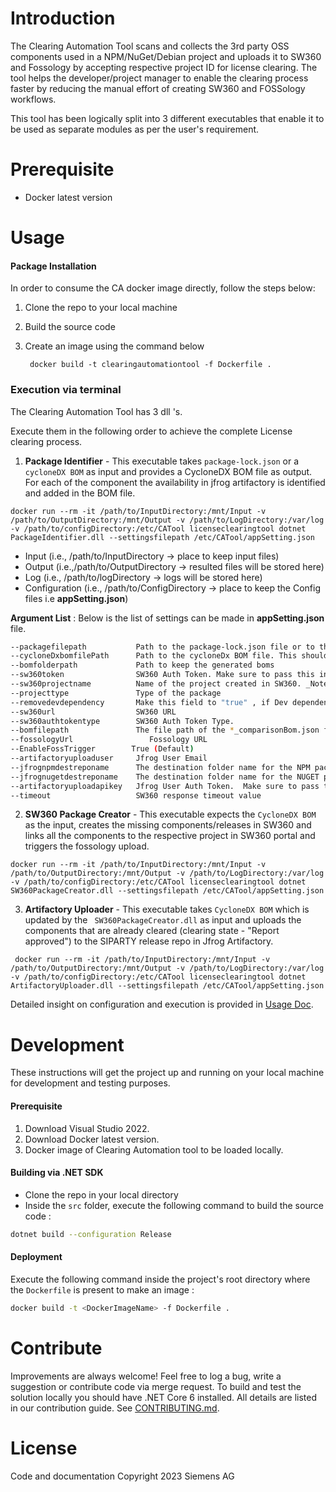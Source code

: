 # Introduction 

The Clearing Automation Tool scans and collects the 3rd party OSS components used in a NPM/NuGet/Debian project and uploads it to SW360 and Fossology by accepting respective project ID for license clearing. 
The tool helps the developer/project manager to enable the clearing process faster by reducing the 
manual effort of creating SW360 and FOSSology workflows.

This tool has been  logically split into 3 different executables that enable it to be used as separate modules as per the user's requirement.

# Prerequisite
 
 -  Docker latest version
  

 # Usage
 
#### Package Installation 

 In order to consume the CA docker image directly, follow the steps below:

 1. Clone the repo to your local machine 
 2. Build the source code
 3. Create an image using the command below

    ` docker build -t clearingautomationtool -f Dockerfile .` 

 ### Execution via terminal

The Clearing Automation Tool has 3 dll 's.

Execute them in the following order to achieve the complete License clearing process.

 
 1. **Package Identifier** - This executable takes `package-lock.json` or a `cycloneDX BOM` as input and provides a CycloneDX BOM file as output. For each of the component the availability in jfrog artifactory is identified and added in the BOM file.
 
```text
docker run --rm -it /path/to/InputDirectory:/mnt/Input -v /path/to/OutputDirectory:/mnt/Output -v /path/to/LogDirectory:/var/log -v /path/to/configDirectory:/etc/CATool licenseclearingtool dotnet PackageIdentifier.dll --settingsfilepath /etc/CATool/appSetting.json
 ```
 * Input (i.e., /path/to/InputDirectory -> place to keep input files)
 * Output (i.e.,/path/to/OutputDirectory -> resulted files will be stored here) 
 * Log (i.e., /path/to/logDirectory -> logs will be stored here) 
 * Configuration (i.e., /path/to/ConfigDirectory -> place to keep the Config files i.e **appSetting.json**) 

**Argument List** : Below is the list of settings can be made in **appSetting.json** file.
 ```bash
 --packagefilepath           Path to the package-lock.json file or to the directory where the project is present in case we have multiple package-lock.json files.
 --cycloneDxbomfilePath      Path to the cycloneDx BOM file. This should not be used along with the package file path.Please note to give only one type of input at a time.
 --bomfolderpath             Path to keep the generated boms
 --sw360token                SW360 Auth Token. Make sure to pass this in a secure way so that critical credentials are not exposed.
 --sw360projectname          Name of the project created in SW360. _Note: Project name is case sensitive and should be same as it is in SW360, else execution will be aborted
 --projecttype               Type of the package
 --removedevdependency       Make this field to "true" , if Dev dependencies needs to be excluded from clearing
 --sw360url                  SW360 URL
 --sw360authtokentype        SW360 Auth Token Type.
 --bomfilepath               The file path of the *_comparisonBom.json file   
 --fossologyUrl 	            Fossology URL
 --EnableFossTrigger	    True (Default)      
 --artifactoryuploaduser     Jfrog User Email
 --jfrognpmdestreponame      The destination folder name for the NPM package to be copied to         
 --jfrognugetdestreponame    The destination folder name for the NUGET package to be copied to
 --artifactoryuploadapikey   Jfrog User Auth Token.  Make sure to pass this in a secure way so that critical credentials are not exposed.
 --timeout                   SW360 response timeout value 
 ```
 
 2. **SW360 Package Creator** - This executable expects the `CycloneDX BOM` as the input, creates the missing components/releases in SW360 and links all the components to the respective project in SW360 portal and triggers the fossology upload.
 
 ```text
 docker run --rm -it /path/to/InputDirectory:/mnt/Input -v /path/to/OutputDirectory:/mnt/Output -v /path/to/LogDirectory:/var/log -v /path/to/configDirectory:/etc/CATool licenseclearingtool dotnet SW360PackageCreator.dll --settingsfilepath /etc/CATool/appSetting.json
```
 3. **Artifactory Uploader** - This executable takes `CycloneDX BOM` which is updated by the ` SW360PackageCreator.dll` as input and uploads the components that are already cleared (clearing state - "Report approved") to the SIPARTY release repo in Jfrog Artifactory.
 ```text
  docker run --rm -it /path/to/InputDirectory:/mnt/Input -v /path/to/OutputDirectory:/mnt/Output -v /path/to/LogDirectory:/var/log -v /path/to/configDirectory:/etc/CATool licenseclearingtool dotnet ArtifactoryUploader.dll --settingsfilepath /etc/CATool/appSetting.json
  ```


Detailed insight on configuration and execution is provided in [Usage Doc](UsageDoc/CA_UsageDocument.md).

# Development

These instructions will get the project up and running on your local machine for development and testing purposes.

#### Prerequisite

1. Download Visual Studio 2022.
2. Download Docker latest version.
3. Docker image of Clearing Automation tool to be loaded locally.



#### Building via .NET SDK

* Clone the repo in your local directory
* Inside the `src` folder, execute the following command to build the source code :

```bash
dotnet build --configuration Release
 ```
 
#### Deployment

Execute the following command inside the project's root directory where the `Dockerfile` is present to make an image :

```bash
docker build -t <DockerImageName> -f Dockerfile .
 ```
# Contribute

Improvements are always welcome! Feel free to log a bug, write a suggestion or
contribute code via merge request. To build and test the solution locally you should have .NET Core 6 installed. All details are listed in our contribution guide.
See  [CONTRIBUTING.md](CONTRIBUTING.md).

# License

Code and documentation Copyright 2023 Siemens AG
